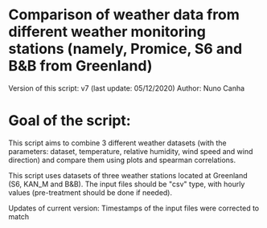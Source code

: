 # Comparison of weather data from different weather monitoring stations (namely, Promice, S6 and B&B from Greenland)

Version of this script: v7 (last update: 05/12/2020)
Author: Nuno Canha

# Goal of the script: 
This script aims to combine 3 different weather datasets (with the parameters: dataset, temperature, relative humidity, wind speed and wind direction) and compare them using plots and spearman correlations.

This script uses datasets of three weather stations located at Greenland (S6, KAN_M and B&B). 
The input files should be "csv" type, with hourly values (pre-treatment should be done if needed).

Updates of current version:
Timestamps of the input files were corrected to match
